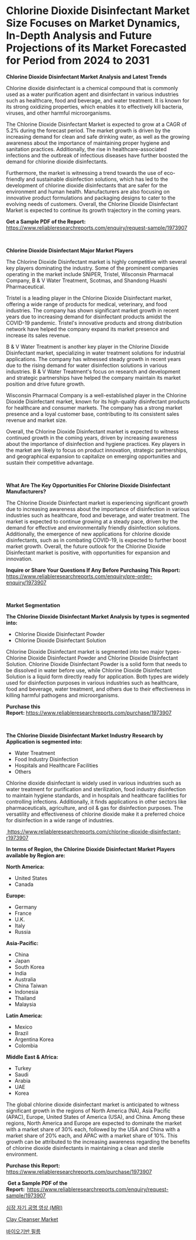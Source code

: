 <p><h1>Chlorine Dioxide Disinfectant Market Size Focuses on Market Dynamics, In-Depth Analysis and Future Projections of its Market Forecasted for Period from 2024 to 2031</h1></p><p><strong>Chlorine Dioxide Disinfectant Market Analysis and Latest Trends</strong></p>
<p><p>Chlorine dioxide disinfectant is a chemical compound that is commonly used as a water purification agent and disinfectant in various industries such as healthcare, food and beverage, and water treatment. It is known for its strong oxidizing properties, which enables it to effectively kill bacteria, viruses, and other harmful microorganisms.</p><p>The Chlorine Dioxide Disinfectant Market is expected to grow at a CAGR of 5.2% during the forecast period. The market growth is driven by the increasing demand for clean and safe drinking water, as well as the growing awareness about the importance of maintaining proper hygiene and sanitation practices. Additionally, the rise in healthcare-associated infections and the outbreak of infectious diseases have further boosted the demand for chlorine dioxide disinfectants.</p><p>Furthermore, the market is witnessing a trend towards the use of eco-friendly and sustainable disinfection solutions, which has led to the development of chlorine dioxide disinfectants that are safer for the environment and human health. Manufacturers are also focusing on innovative product formulations and packaging designs to cater to the evolving needs of customers. Overall, the Chlorine Dioxide Disinfectant Market is expected to continue its growth trajectory in the coming years.</p></p>
<p><strong>Get a Sample PDF of the Report:&nbsp;</strong> <a href="https://www.reliableresearchreports.com/enquiry/request-sample/1973907">https://www.reliableresearchreports.com/enquiry/request-sample/1973907</a></p>
<p>&nbsp;</p>
<p><strong>Chlorine Dioxide Disinfectant Major Market Players</strong></p>
<p><p>The Chlorine Dioxide Disinfectant market is highly competitive with several key players dominating the industry. Some of the prominent companies operating in the market include SNiPER, Tristel, Wisconsin Pharmacal Company, B & V Water Treatment, Scotmas, and Shandong Huashi Pharmaceutical.</p><p>Tristel is a leading player in the Chlorine Dioxide Disinfectant market, offering a wide range of products for medical, veterinary, and food industries. The company has shown significant market growth in recent years due to increasing demand for disinfectant products amidst the COVID-19 pandemic. Tristel's innovative products and strong distribution network have helped the company expand its market presence and increase its sales revenue.</p><p>B & V Water Treatment is another key player in the Chlorine Dioxide Disinfectant market, specializing in water treatment solutions for industrial applications. The company has witnessed steady growth in recent years due to the rising demand for water disinfection solutions in various industries. B & V Water Treatment's focus on research and development and strategic partnerships have helped the company maintain its market position and drive future growth.</p><p>Wisconsin Pharmacal Company is a well-established player in the Chlorine Dioxide Disinfectant market, known for its high-quality disinfectant products for healthcare and consumer markets. The company has a strong market presence and a loyal customer base, contributing to its consistent sales revenue and market size.</p><p>Overall, the Chlorine Dioxide Disinfectant market is expected to witness continued growth in the coming years, driven by increasing awareness about the importance of disinfection and hygiene practices. Key players in the market are likely to focus on product innovation, strategic partnerships, and geographical expansion to capitalize on emerging opportunities and sustain their competitive advantage.</p></p>
<p>&nbsp;</p>
<p><strong>What Are The Key Opportunities For Chlorine Dioxide Disinfectant Manufacturers?</strong></p>
<p><p>The Chlorine Dioxide Disinfectant market is experiencing significant growth due to increasing awareness about the importance of disinfection in various industries such as healthcare, food and beverage, and water treatment. The market is expected to continue growing at a steady pace, driven by the demand for effective and environmentally friendly disinfection solutions. Additionally, the emergence of new applications for chlorine dioxide disinfectants, such as in combating COVID-19, is expected to further boost market growth. Overall, the future outlook for the Chlorine Dioxide Disinfectant market is positive, with opportunities for expansion and innovation.</p></p>
<p><strong>Inquire or Share Your Questions If Any Before Purchasing This Report:</strong> <a href="https://www.reliableresearchreports.com/enquiry/pre-order-enquiry/1973907">https://www.reliableresearchreports.com/enquiry/pre-order-enquiry/1973907</a></p>
<p>&nbsp;</p>
<p><strong>Market Segmentation</strong></p>
<p><strong>The Chlorine Dioxide Disinfectant Market Analysis by types is segmented into:</strong></p>
<p><ul><li>Chlorine Dioxide Disinfectant Powder</li><li>Chlorine Dioxide Disinfectant Solution</li></ul></p>
<p><p>Chlorine Dioxide Disinfectant market is segmented into two major types- Chlorine Dioxide Disinfectant Powder and Chlorine Dioxide Disinfectant Solution. Chlorine Dioxide Disinfectant Powder is a solid form that needs to be dissolved in water before use, while Chlorine Dioxide Disinfectant Solution is a liquid form directly ready for application. Both types are widely used for disinfection purposes in various industries such as healthcare, food and beverage, water treatment, and others due to their effectiveness in killing harmful pathogens and microorganisms.</p></p>
<p><strong>Purchase this Report:&nbsp;</strong><a href="https://www.reliableresearchreports.com/purchase/1973907">https://www.reliableresearchreports.com/purchase/1973907</a></p>
<p>&nbsp;</p>
<p><strong>The Chlorine Dioxide Disinfectant Market Industry Research by Application is segmented into:</strong></p>
<p><ul><li>Water Treatment</li><li>Food Industry Disinfection</li><li>Hospitals and Healthcare Facilities</li><li>Others</li></ul></p>
<p><p>Chlorine dioxide disinfectant is widely used in various industries such as water treatment for purification and sterilization, food industry disinfection to maintain hygiene standards, and in hospitals and healthcare facilities for controlling infections. Additionally, it finds applications in other sectors like pharmaceuticals, agriculture, and oil & gas for disinfection purposes. The versatility and effectiveness of chlorine dioxide make it a preferred choice for disinfection in a wide range of industries.</p></p>
<p><a href="https://www.reliableresearchreports.com/chlorine-dioxide-disinfectant-r1973907">&nbsp;https://www.reliableresearchreports.com/chlorine-dioxide-disinfectant-r1973907</a></p>
<p><strong>In terms of Region, the Chlorine Dioxide Disinfectant Market Players available by Region are:</strong></p>
<p>
    <p> <strong> North America: </strong>
        <ul>
            <li>United States</li>
            <li>Canada</li>
        </ul>
        </p> 
    <p> <strong> Europe: </strong>
        <ul>
            <li>Germany</li>
            <li>France</li>
            <li>U.K.</li>
            <li>Italy</li>
            <li>Russia</li>
        </ul>
        </p> 
    <p> <strong> Asia-Pacific: </strong>
        <ul>
            <li>China</li>
            <li>Japan</li>
            <li>South Korea</li>
            <li>India</li>
            <li>Australia</li>
            <li>China Taiwan</li>
            <li>Indonesia</li>
            <li>Thailand</li>
            <li>Malaysia</li>
        </ul>
        </p> 
    <p> <strong> Latin America: </strong>
        <ul>
            <li>Mexico</li>
            <li>Brazil</li>
            <li>Argentina Korea</li>
            <li>Colombia</li>
        </ul>
        </p> 
    <p> <strong> Middle East & Africa: </strong>
        <ul>
            <li>Turkey</li>
            <li>Saudi</li>
            <li>Arabia</li>
            <li>UAE</li>
            <li>Korea</li>
        </ul>
    </p>
    </p>
<p><p>The global chlorine dioxide disinfectant market is anticipated to witness significant growth in the regions of North America (NA), Asia Pacific (APAC), Europe, United States of America (USA), and China. Among these regions, North America and Europe are expected to dominate the market with a market share of 30% each, followed by the USA and China with a market share of 20% each, and APAC with a market share of 10%. This growth can be attributed to the increasing awareness regarding the benefits of chlorine dioxide disinfectants in maintaining a clean and sterile environment.</p></p>
<p><strong>Purchase this Report: </strong><a href="https://www.reliableresearchreports.com/purchase/1973907">https://www.reliableresearchreports.com/purchase/1973907</a></p>
<p>&nbsp;<strong>Get a Sample PDF of the Report:&nbsp;&nbsp;</strong><a href="https://www.reliableresearchreports.com/enquiry/request-sample/1973907">https://www.reliableresearchreports.com/enquiry/request-sample/1973907</a></p>
<p><strong></strong></p>
<p><p><a href="https://medium.com/@elisamohr1973/%EC%B9%B4%EB%94%94%EC%98%A4-%EB%A7%88%EA%B7%B8%EB%84%A4%ED%8B%B1-%EB%A0%88%EC%A1%B0%EB%84%8C%EC%8A%A4-%EC%9D%B4%EB%AF%B8%EC%A7%95-mri-%EC%82%B0%EC%97%85%EC%97%90-%EB%8C%80%ED%95%9C-%ED%86%B5%EC%B0%B0-2031%EB%85%84%EA%B9%8C%EC%A7%80%EC%9D%98-%EC%8B%9C%EC%9E%A5-%EA%B8%88%EC%9C%B5-%EC%83%81%ED%99%A9-%EC%8B%9C%EC%9E%A5-%EA%B7%9C%EB%AA%A8-%EB%B0%8F-%EC%88%98%EC%9D%B5-%EB%B6%84%EC%84%9D-0ae8f964f0a2">심장 자기 공명 영상 (MRI)</a></p><p><a href="https://view.publitas.com/reportprime-1/clay-cleanser-market-research-report-includes-analysis-on-market-size-share-and-growth-rate-at-12-7-cagr-forecasted-from-2024-to-2031/">Clay Cleanser Market</a></p><p><a href="https://medium.com/@dylanobrien626/%EB%B0%94%EC%9D%B4%EC%98%A4%EB%B2%A0%EC%9D%B4%EC%8A%A4-%ED%95%84%EB%A6%84-%EC%8B%9C%EC%9E%A5%EC%9D%98-%EC%8B%AC%EC%B8%B5-%EC%A1%B0%EC%82%AC-%EB%8F%99%ED%96%A5-%EC%8B%9C%EC%9E%A5-%EC%84%B8%EB%B6%84%ED%99%94-%EB%B0%8F-%EA%B2%BD%EC%9F%81-%EB%B6%84%EC%84%9D-ab0234824a85">바이오기반 필름</a></p></p>